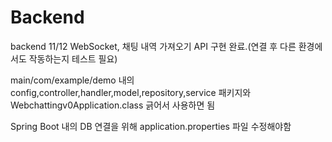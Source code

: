# Backend
backend
11/12 WebSocket, 채팅 내역 가져오기 API 구현 완료.(연결 후 다른 환경에서도 작동하는지 테스트 필요)

 main/com/example/demo 내의 config,controller,handler,model,repository,service 패키지와 Webchattingv0Application.class 긁어서 사용하면 됨

Spring Boot 내의 DB 연결을 위해 application.properties 파일 수정해야함

